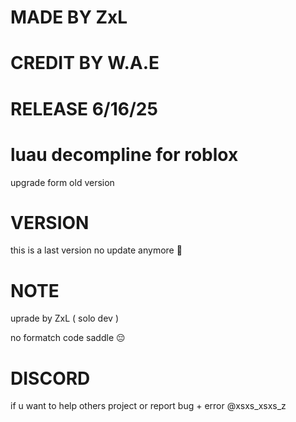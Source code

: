 # MADE BY ZxL
# CREDIT BY W.A.E
# RELEASE 6/16/25
# luau decompline for roblox

upgrade form old version 

# VERSION

this is a last version no update anymore 👋

# NOTE

uprade by ZxL ( solo dev )

no formatch code saddle 😔

# DISCORD

if u want to help others project or report bug + error @xsxs_xsxs_z
